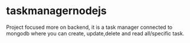 # taskmanagernodejs
Project focused more on backend, it is a task manager connected to mongodb where you can create, update,delete and read all/specific task.
